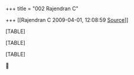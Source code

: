 +++
title = "002 Rajendran C"

+++
[[Rajendran C	2009-04-01, 12:08:59 [Source](https://groups.google.com/g/bvparishat/c/eNQHb7klnAs)]]



[TABLE]

[TABLE]

[TABLE]



